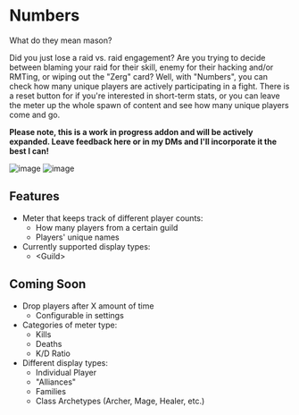 # Numbers
What do they mean mason?

Did you just lose a raid vs. raid engagement? Are you trying to decide between blaming your raid for their skill, enemy for their hacking and/or RMTing, or wiping out the "Zerg" card? Well, with "Numbers", you can check how many unique players are actively participating in a fight. There is a reset button for if you're interested in short-term stats, or you can leave the meter up the whole spawn of content and see how many unique players come and go.

**Please note, this is a work in progress addon and will be actively expanded. Leave feedback here or in my DMs and I'll incorporate it the best I can!**

![image](https://github.com/user-attachments/assets/d3d2baef-64df-44ec-b2f7-6772b1d200a4)
![image](https://github.com/user-attachments/assets/b6f8643c-bed4-457e-884a-ba5aed19cd86)

## Features
- Meter that keeps track of different player counts:
  - How many players from a certain guild
  - Players' unique names
- Currently supported display types:
  - \<Guild\>
## Coming Soon
- Drop players after X amount of time
  - Configurable in settings
- Categories of meter type:
  - Kills
  - Deaths
  - K/D Ratio
- Different display types:
  - Individual Player
  - "Alliances"
  - Families
  - Class Archetypes (Archer, Mage, Healer, etc.)
